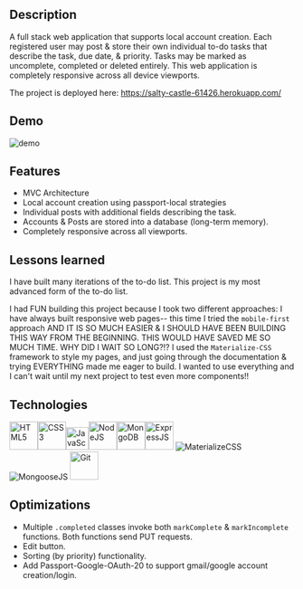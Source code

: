 ## Description
A full stack web application that supports local account creation. Each registered user may post & store their own individual to-do tasks that describe the task, due date, & priority. Tasks may be marked as uncomplete, completed or deleted entirely. This web application is completely responsive across all device viewports.

The project is deployed here: https://salty-castle-61426.herokuapp.com/

## Demo
![demo](todomvcauthdemo.gif)

## Features
* MVC Architecture
* Local account creation using passport-local strategies
* Individual posts with additional fields describing the task.
* Accounts & Posts are stored into a database (long-term memory).
* Completely responsive across all viewports.

## Lessons learned
I have built many iterations of the to-do list. This project is my most advanced form of the to-do list.

I had FUN building this project because I took two different approaches:
I have always built responsive web pages-- this time I tried the `mobile-first` approach AND IT IS SO MUCH EASIER & I SHOULD HAVE BEEN BUILDING THIS WAY FROM THE BEGINNING. THIS WOULD HAVE SAVED ME SO MUCH TIME. WHY DID I WAIT SO LONG?!?
I used the `Materialize-CSS` framework to style my pages, and just going through the documentation & trying EVERYTHING made me eager to build. I wanted to use everything and I can't wait until my next project to test even more components!!

## Technologies
<img src="https://profilinator.rishav.dev/skills-assets/html5-original-wordmark.svg" alt="HTML5" height="50" /><img src="https://profilinator.rishav.dev/skills-assets/css3-original-wordmark.svg" alt="CSS3" height="50" /><img src="https://profilinator.rishav.dev/skills-assets/javascript-original.svg" alt="JavaScript" height="40" /><img src="https://profilinator.rishav.dev/skills-assets/nodejs-original-wordmark.svg" alt="NodeJS" height="50" /><img src="https://profilinator.rishav.dev/skills-assets/mongodb-original-wordmark.svg" alt="MongoDB" height="50" /><img src="https://profilinator.rishav.dev/skills-assets/express-original-wordmark.svg" alt="ExpressJS" height="50" />
<img src="https://img.shields.io/badge/Materialize--CSS-ee6e73?style=for-the-badge&logoColor=white" alt="MaterializeCSS"/>
<img src="https://img.shields.io/badge/Mongoose.js-8A0403?style=for-the-badge&logoColor=white" alt="MongooseJS"/>
<img src="https://profilinator.rishav.dev/skills-assets/git-scm-icon.svg" alt="Git" height="50" />

## Optimizations
* Multiple `.completed` classes invoke both `markComplete` & `markIncomplete` functions. Both functions send PUT requests.
* Edit button.
* Sorting (by priority) functionality.
* Add Passport-Google-OAuth-20 to support gmail/google account creation/login.